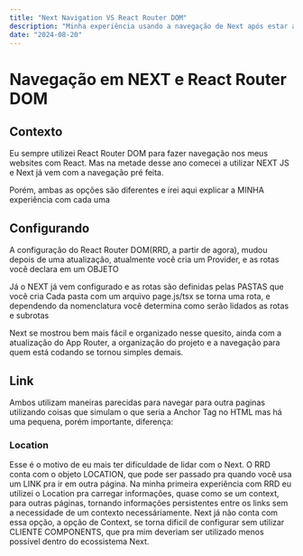 ```yaml
---
title: "Next Navigation VS React Router DOM"
description: "Minha experiência usando a navegação de Next após estar acostumado com RRD AAAAAAAAAAAAAAAAAAAAAAAAAAAAAAAAAAAAAAAAAAAAAAAAAAAAAAAAAAAAAAAAAAAAAAAAAAAAAAAAAAAAAAAAAAAAAAAAAAAAAAAAAAA"
date: "2024-08-20"
---
```


# Navegação em NEXT e React Router DOM

## Contexto

Eu sempre utilizei React Router DOM para fazer navegação nos meus websites com React. Mas na metade desse ano comecei a utilizar NEXT JS e Next já vem com a navegação pré feita.

Porém, ambas as opções são diferentes e irei aqui explicar a MINHA experiência com cada uma

## Configurando

A configuração do React Router DOM(RRD, a partir de agora), mudou depois de uma atualização, atualmente você cria um Provider, e as rotas você declara em um OBJETO

Já o NEXT já vem configurado e as rotas são definidas pelas PASTAS que você cria
Cada pasta com um arquivo page.js/tsx se torna uma rota, e dependendo da nomenclatura você determina como serão lidados as rotas e subrotas

Next se mostrou bem mais fácil e organizado nesse quesito, ainda com a atualização do App Router, a organização do projeto e a navegação para quem está codando se tornou simples demais.

## Link

Ambos utilizam maneiras parecidas para navegar para outra paginas utilizando coisas que simulam o que seria a Anchor Tag no HTML mas há uma pequena, porém importante, diferença:

### Location

Esse é o motivo de eu mais ter dificuldade de lidar com o Next. O RRD conta com o objeto LOCATION, que pode ser passado pra quando você usa um LINK pra ir em outra página. Na minha primeira experiência com RRD eu utilizei o Location pra carregar informações, quase como se um context, para outras páginas, tornando informações persistentes entre os links sem a necessidade de um contexto necessáriamente. Next já não conta com essa opção, a opção de Context, se torna dificil de configurar sem utilizar CLIENTE COMPONENTS, que pra mim deveriam ser utilizado menos possível dentro do ecossistema Next.
